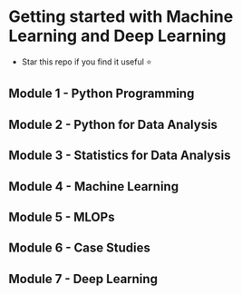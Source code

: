 # Getting started with Machine Learning and Deep Learning

- Star this repo if you find it useful ⭐
    
## Module 1 - Python Programming
## Module 2 - Python for Data Analysis
## Module 3 - Statistics for Data Analysis
## Module 4 - Machine Learning
## Module 5 - MLOPs
## Module 6 - Case Studies
## Module 7 - Deep Learning
